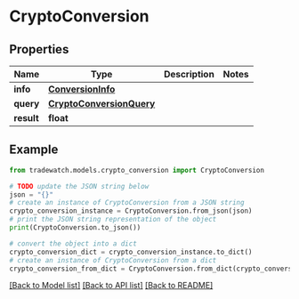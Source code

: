 # CryptoConversion


## Properties

Name | Type | Description | Notes
------------ | ------------- | ------------- | -------------
**info** | [**ConversionInfo**](ConversionInfo.md) |  | 
**query** | [**CryptoConversionQuery**](CryptoConversionQuery.md) |  | 
**result** | **float** |  | 

## Example

```python
from tradewatch.models.crypto_conversion import CryptoConversion

# TODO update the JSON string below
json = "{}"
# create an instance of CryptoConversion from a JSON string
crypto_conversion_instance = CryptoConversion.from_json(json)
# print the JSON string representation of the object
print(CryptoConversion.to_json())

# convert the object into a dict
crypto_conversion_dict = crypto_conversion_instance.to_dict()
# create an instance of CryptoConversion from a dict
crypto_conversion_from_dict = CryptoConversion.from_dict(crypto_conversion_dict)
```
[[Back to Model list]](../README.md#documentation-for-models) [[Back to API list]](../README.md#documentation-for-api-endpoints) [[Back to README]](../README.md)


